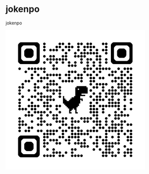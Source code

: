 # jokenpo
jokenpo

![](https://raw.githubusercontent.com/caallop/jokenpo/refs/heads/main/img/qrcode_caallop.github.io.png)

